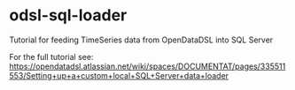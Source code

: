 # odsl-sql-loader
Tutorial for feeding TimeSeries data from OpenDataDSL into SQL Server

For the full tutorial see: https://opendatadsl.atlassian.net/wiki/spaces/DOCUMENTAT/pages/335511553/Setting+up+a+custom+local+SQL+Server+data+loader